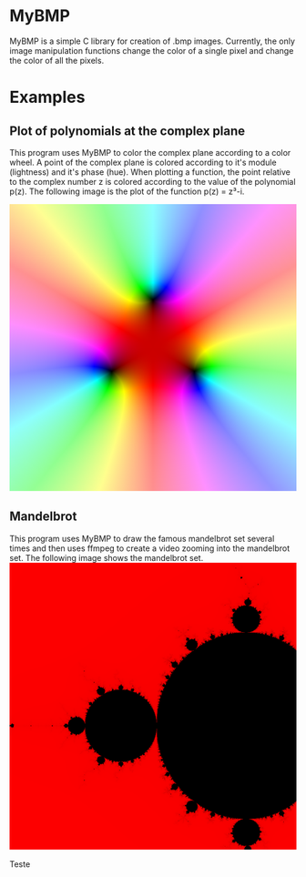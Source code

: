 # MyBMP
MyBMP is a simple C library for creation of .bmp images. Currently, the only image manipulation functions change the color of a single pixel and change the color of all the pixels.

# Examples
## Plot of polynomials at the complex plane
This program uses MyBMP to color the complex plane according to a color wheel. A point of the complex plane is colored according to it's module (lightness) and it's phase (hue). When plotting a function, the point relative to the complex number z is colored according to the value of the polynomial p(z). The following image is the plot of the function p(z) = z³-i.

![Plot of z³ - i](examples/complexplot/plot.bmp)

## Mandelbrot
This program uses MyBMP to draw the famous mandelbrot set several times and then uses ffmpeg to create a video zooming into the mandelbrot set. The following image shows the mandelbrot set.
![Mandelbrot set](examples/mandelbrot/mandelbrot.bmp)

Teste
